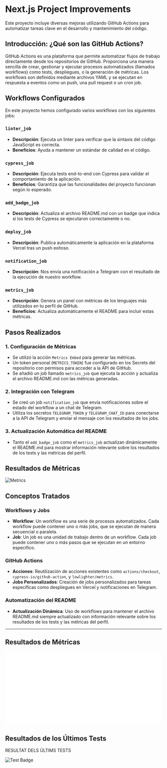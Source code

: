 # Next.js Project Improvements

Este proyecto incluye diversas mejoras utilizando GitHub Actions para automatizar tareas clave en el desarrollo y mantenimiento del código.

## Introducción: ¿Qué son las GitHub Actions?

GitHub Actions es una plataforma que permite automatizar flujos de trabajo directamente desde los repositorios de GitHub. Proporciona una manera sencilla de crear, gestionar y ejecutar procesos automatizados (llamados workflows) como tests, despliegues, o la generación de métricas. Los workflows son definidos mediante archivos YAML y se ejecutan en respuesta a eventos como un push, una pull request o un cron job.

## Workflows Configurados

En este proyecto hemos configurado varios workflows con los siguientes jobs:

### `linter_job`

- **Descripción**: Ejecuta un linter para verificar que la sintaxis del código JavaScript es correcta.
- **Beneficios**: Ayuda a mantener un estándar de calidad en el código.

### `cypress_job`

- **Descripción**: Ejecuta tests end-to-end con Cypress para validar el comportamiento de la aplicación.
- **Beneficios**: Garantiza que las funcionalidades del proyecto funcionan según lo esperado.

### `add_badge_job`

- **Descripción**: Actualiza el archivo README.md con un badge que indica si los tests de Cypress se ejecutaron correctamente o no.

### `deploy_job`

- **Descripción**: Publica automáticamente la aplicación en la plataforma Vercel tras un push exitoso.

### `notification_job`

- **Descripción**: Nos envía una notificación a Telegram con el resultado de la ejecución de nuestro workflow.

### `metrics_job`

- **Descripción**: Genera un panel con métricas de los lenguajes más utilizados en tu perfil de GitHub.
- **Beneficios**: Actualiza automáticamente el README para incluir estas métricas.

## Pasos Realizados

### 1. Configuración de Métricas

- Se utilizó la acción `Metrics Embed` para generar las métricas.
- Un token personal (`METRICS_TOKEN`) fue configurado en los Secrets del repositorio con permisos para acceder a la API de GitHub.
- Se añadió un job llamado `metrics_job` que ejecuta la acción y actualiza el archivo README.md con las métricas generadas.

### 2. Integración con Telegram

- Se creó un job `notification_job` que envía notificaciones sobre el estado del workflow a un chat de Telegram.
- Utiliza los secretos `TELEGRAM_TOKEN` y `TELEGRAM_CHAT_ID` para conectarse a la API de Telegram y enviar el mensaje con los resultados de los jobs.

### 3. Actualización Automática del README

- Tanto el `add_badge_job` como el `metrics_job` actualizan dinámicamente el README.md para mostrar información relevante sobre los resultados de los tests y las métricas del perfil.

## Resultados de Métricas

![Metrics](https://metrics.lecoq.io/username)

## Conceptos Tratados

### Workflows y Jobs

- **Workflow**: Un workflow es una serie de procesos automatizados. Cada workflow puede contener uno o más jobs, que se ejecutan de manera secuencial o paralela.
- **Job**: Un job es una unidad de trabajo dentro de un workflow. Cada job puede contener uno o más pasos que se ejecutan en un entorno específico.

### GitHub Actions

- **Acciones**: Reutilización de acciones existentes como `actions/checkout`, `cypress-io/github-action`, y `lowlighter/metrics`.
- **Jobs Personalizados**: Creación de jobs personalizados para tareas específicas como despliegues en Vercel y notificaciones en Telegram.

### Automatización del README

- **Actualización Dinámica**: Uso de workflows para mantener el archivo README.md siempre actualizado con información relevante sobre los resultados de los tests y las métricas del perfil.


--------------------------------------------------------------------

## Resultados de Métricas

![Metrics](https://github.com/AlvaroGarCam/nextjs-project-improvements/blob/main/github-metrics.svg)

## Resultados de los Últimos Tests

RESULTAT DELS ÚLTIMS TESTS

![Test Badge](https://img.shields.io/badge/tested%20with-Cypress-04C38E.svg)

